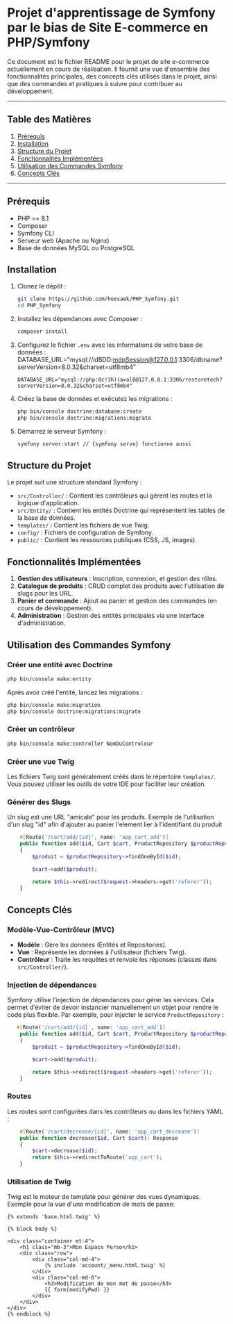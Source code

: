 # Projet d'apprentissage de Symfony par le bias de Site E-commerce en PHP/Symfony

Ce document est le fichier README pour le projet de site e-commerce actuellement en cours de réalisation. 
Il fournit une vue d'ensemble des fonctionnalités principales, des concepts clés utilisés dans le projet, 
ainsi que des commandes et pratiques à suivre pour contribuer au développement.

---

## Table des Matières

1. [Prérequis](#prérequis)
2. [Installation](#installation)
3. [Structure du Projet](#structure-du-projet)
4. [Fonctionnalités Implémentées](#fonctionnalités-implémentées)
5. [Utilisation des Commandes Symfony](#utilisation-des-commandes-symfony)
6. [Concepts Clés](#concepts-clés)

---

## Prérequis

- PHP >= 8.1
- Composer
- Symfony CLI
- Serveur web (Apache ou Nginx)
- Base de données MySQL ou PostgreSQL

## Installation

1. Clonez le dépôt :
   ```bash
   git clone https://github.com/hoesaek/PHP_Symfony.git
   cd PHP_Symfony
   ```
2. Installez les dépendances avec Composer :
   ```bash
   composer install
   ```
3. Configurez le fichier `.env` avec les informations de votre base de données :
   DATABASE_URL="mysql://idBDD:mdpSession@127.0.0.1:3306/dbname?serverVersion=8.0.32&charset=utf8mb4"
   ```dotenv
   DATABASE_URL="mysql://php:8c!3h)|a>al6@127.0.0.1:3306/restoretech?serverVersion=8.0.32&charset=utf8mb4"
   ```
5. Créez la base de données et exécutez les migrations :
   ```bash
   php bin/console doctrine:database:create
   php bin/console doctrine:migrations:migrate
   ```
6. Démarrez le serveur Symfony :
   ```bash
   symfony server:start // {symfony serve} fonctionne aussi
   ```

## Structure du Projet

Le projet suit une structure standard Symfony :

- `src/Controller/` : Contient les contrôleurs qui gèrent les routes et la logique d'application.
- `src/Entity/` : Contient les entités Doctrine qui représentent les tables de la base de données.
- `templates/` : Contient les fichiers de vue Twig.
- `config/` : Fichiers de configuration de Symfony.
- `public/` : Contient les ressources publiques (CSS, JS, images).

## Fonctionnalités Implémentées

1. **Gestion des utilisateurs** : Inscription, connexion, et gestion des rôles.
2. **Catalogue de produits** : CRUD complet des produits avec l'utilisation de slugs pour les URL.
3. **Panier et commande** : Ajout au panier et gestion des commandes (en cours de développement).
4. **Administration** : Gestion des entités principales via une interface d'administration.

## Utilisation des Commandes Symfony

### Créer une entité avec Doctrine
```bash
php bin/console make:entity
```
Après avoir créé l'entité, lancez les migrations :
```bash
php bin/console make:migration
php bin/console doctrine:migrations:migrate
```

### Créer un contrôleur
```bash
php bin/console make:controller NomDuControleur
```

### Créer une vue Twig
Les fichiers Twig sont généralement créés dans le répertoire `templates/`. Vous pouvez utiliser les outils de votre IDE pour faciliter leur création.

### Générer des Slugs
Un slug est une URL "amicale" pour les produits.
Exemple de l'utilisation d'un slug "id" afin d'ajouter au panier l'element lier à l'identifiant du produit
```php
    #[Route('/cart/add/{id}', name: 'app_cart_add')]
    public function add($id, Cart $cart, ProductRepository $productRepository, Request $request): Response
    {
        $produit = $productRepository->findOneById($id);

        $cart->add($produit);

        return $this->redirect($request->headers->get('referer'));
    }
```

## Concepts Clés

### Modèle-Vue-Contrôleur (MVC)
- **Modèle** : Gère les données (Entités et Repositories).
- **Vue** : Représente les données à l'utilisateur (fichiers Twig).
- **Contrôleur** : Traite les requêtes et renvoie les réponses (classes dans `src/Controller/`).

### Injection de dépendances
Symfony utilise l'injection de dépendances pour gérer les services. 
Cela permet d'éviter de devoir instancier manuellement un objet pour rendre le code plus flexible.
Par exemple, pour injecter le service `ProductRepository` :
```php
   #[Route('/cart/add/{id}', name: 'app_cart_add')]
    public function add($id, Cart $cart, ProductRepository $productRepository, Request $request): Response
    {
        $produit = $productRepository->findOneById($id);

        $cart->add($produit);

        return $this->redirect($request->headers->get('referer'));
    }
```

### Routes
Les routes sont configurées dans les contrôleurs ou dans les fichiers YAML :
```php
    #[Route('/cart/decrease/{id}', name: 'app_cart_decrease')]
    public function decrease($id, Cart $cart): Response
    {
        $cart->decrease($id);
        return $this->redirectToRoute('app_cart');
    }
```

### Utilisation de Twig
Twig est le moteur de template pour générer des vues dynamiques. 
Exemple pour la vue d'une modification de mots de passe:
```twig
{% extends 'base.html.twig' %}

{% block body %}

<div class="container mt-4">
    <h1 class="mb-3">Mon Espace Perso</h1>
    <div class="row">
        <div class="col-md-4">
            {% include 'account/_menu.html.twig' %}
        </div>
        <div class="col-md-8">
            <h3>Modification de mon mot de passe</h3>
            {{ form(modifyPwd) }}
        </div>            
    </div>
</div>
{% endblock %}
```
